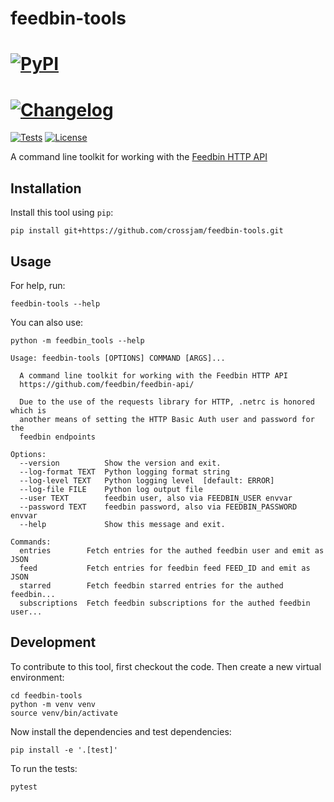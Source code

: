 # feedbin-tools

# [![PyPI](https://img.shields.io/pypi/v/feedbin-tools.svg)](https://pypi.org/project/feedbin-tools/)
# [![Changelog](https://img.shields.io/github/v/release/crossjam/feedbin-tools?include_prereleases&label=changelog)](https://github.com/crossjam/feedbin-tools/releases)
[![Tests](https://github.com/crossjam/feedbin-tools/workflows/Test/badge.svg)](https://github.com/crossjam/feedbin-tools/actions?query=workflow%3ATest)
[![License](https://img.shields.io/badge/license-Apache%202.0-blue.svg)](https://github.com/crossjam/feedbin-tools/blob/master/LICENSE)

A command line toolkit for working with the [Feedbin HTTP API](https://github.com/feedbin/feedbin-api/)

## Installation

Install this tool using `pip`:

    pip install git+https://github.com/crossjam/feedbin-tools.git

## Usage

For help, run:

    feedbin-tools --help

You can also use:

    python -m feedbin_tools --help

```
Usage: feedbin-tools [OPTIONS] COMMAND [ARGS]...

  A command line toolkit for working with the Feedbin HTTP API
  https://github.com/feedbin/feedbin-api/

  Due to the use of the requests library for HTTP, .netrc is honored which is
  another means of setting the HTTP Basic Auth user and password for the
  feedbin endpoints

Options:
  --version          Show the version and exit.
  --log-format TEXT  Python logging format string
  --log-level TEXT   Python logging level  [default: ERROR]
  --log-file FILE    Python log output file
  --user TEXT        feedbin user, also via FEEDBIN_USER envvar
  --password TEXT    feedbin password, also via FEEDBIN_PASSWORD envvar
  --help             Show this message and exit.

Commands:
  entries        Fetch entries for the authed feedbin user and emit as JSON
  feed           Fetch entries for feedbin feed FEED_ID and emit as JSON
  starred        Fetch feedbin starred entries for the authed feedbin...
  subscriptions  Fetch feedbin subscriptions for the authed feedbin user...
```

## Development

To contribute to this tool, first checkout the code. Then create a new virtual environment:

    cd feedbin-tools
    python -m venv venv
    source venv/bin/activate

Now install the dependencies and test dependencies:

    pip install -e '.[test]'

To run the tests:

    pytest
